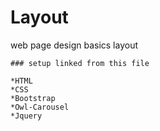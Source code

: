 # Layout
web page design basics layout 

	### setup linked from this file 
	
	*HTML 
	*CSS
	*Bootstrap
	*Owl-Carousel
	*Jquery

